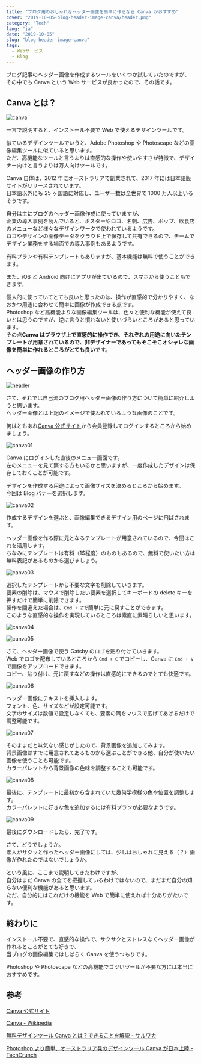 ```yaml
---
title: "ブログ用のおしゃれなヘッダー画像を簡単に作るなら Canva がおすすめ"
cover: "2019-10-05-blog-header-image-canva/header.png"
category: "Tech"
lang: "ja"
date: "2019-10-05"
slug: "blog-header-image-canva"
tags:
  - Webサービス
  - Blog
---
```


ブログ記事のヘッダー画像を作成するツールをいくつか試していたのですが、  
その中でも Canva という Web サービスが良かったので、その話です。

## Canva とは？

![canva](./canva.png)

一言で説明すると、インストール不要で Web で使えるデザインツールです。

似ているデザインツールでいうと、Adobe Photoshop や Photoscape などの画像編集ツールに似ていると思います。  
ただ、高機能なツールと言うよりは直感的な操作や使いやすさが特徴で、デザイナー向けと言うよりは万人向けツールです。

Canva 自体は、2012 年にオーストラリアで創業されて、2017 年には日本語版サイトがリリースされています。  
日本語以外にも 25 ヶ国語に対応し、ユーザー数は全世界で 1000 万人以上いるそうです。

自分は主にブログのヘッダー画像作成に使っていますが、  
企業の導入事例を読んでいると、ポスターやロゴ、名刺、広告、ポップ、飲食店のメニューなど様々なデザインワークで使われているようです。  
ロゴやデザインの画像データをクラウド上で保存して共有できるので、チームでデザイン業務をする場面での導入事例もあるようです。

有料プランや有料テンプレートもありますが、基本機能は無料で使うことができます。

また、iOS と Android 向けにアプリが出ているので、スマホから使うこともできます。

個人的に使っていてとても良いと思ったのは、操作が直感的で分かりやすく、なおかつ用途に合わせて簡単に画像が作成できる点です。  
Photoshop など高機能よりな画像編集ツールは、色々と便利な機能が使えて良いとは思うのですが、逆に言うと慣れないと使いづらいところがあると思っています。  
その点**Canva はブラウザ上で直感的に操作でき、それぞれの用途に向いたテンプレートが用意されているので、非デザイナーであってもそこそこオシャレな画像を簡単に作れるところがとても良い**です。

## ヘッダー画像の作り方

![header](./image-header.png)

さて、それでは自己流のブログ用ヘッダー画像の作り方について簡単に紹介しようと思います。  
ヘッダー画像とは上記のイメージで使われているような画像のことです。

何はともあれ[Canva 公式サイト](https://www.canva.com)から会員登録してログインするところから始めましょう。

![canva01](./canva-01.png)

Canva にログインした直後のメニュー画面です。  
左のメニューを見て察する方もいるかと思いますが、一度作成したデザインは保存しておくことが可能です。

デザインを作成する用途によって画像サイズを決めるところから始めます。  
今回は Blog バナーを選択します。

![canva02](./canva-02.png)

作成するデザインを選ぶと、画像編集できるデザイン用のページに飛ばされます。

ヘッダー画像を作る際に元となるテンプレートが用意されているので、今回はこれを活用します。  
ちなみにテンプレートは有料（1\$程度）のものもあるので、無料で使いたい方は無料表記があるものから選びましょう。

![canva03](./canva-03.png)

選択したテンプレートから不要な文字を削除していきます。  
要素の削除は、マウスで削除したい要素を選択してキーボードの delete キーを押すだけで簡単に削除できます。  
操作を間違えた場合は、`Cmd + Z`で簡単に元に戻すことができます。  
このような直感的な操作を実現しているところは素直に素晴らしいと思います。

![canva04](./canva-04.png)

![canva05](./canva-05.png)

さて、ヘッダー画像で使う Gatsby のロゴを貼り付けていきます。  
Web でロゴを配布しているところから `Cmd + C` でコピーし、Canva に `Cmd + V` で画像をアップロードできます。  
コピー、貼り付け、元に戻すなどの操作は直感的にできるのでとても快適です。

![canva06](./canva-06.png)

ヘッダー画像にテキストを挿入します。  
フォント、色、サイズなどが設定可能です。  
文字のサイズは数値で設定しなくても、要素の隅をマウスで広げてあげるだけで調整可能です。

![canva07](./canva-07.png)

そのままだと味気ない感じがしたので、背景画像を追加してみます。  
背景画像はすでに用意されてあるものから選ぶことができる他、自分が使いたい画像を使うことも可能です。  
カラーパレットから背景画像の色味を調整することも可能です。

![canva08](./canva-08.png)

最後に、テンプレートに最初から含まれていた幾何学模様の色や位置を調整します。  
カラーパレットに好きな色を追加するには有料プランが必要なようです。

![canva09](./canva-09.png)

最後にダウンロードしたら、完了です。

さて、どうでしょうか。  
素人がサクッと作ったヘッダー画像にしては、少しはおしゃれに見える（？）画像が作れたのではないでしょうか。

という風に、ここまで説明してきたわけですが、  
自分はまだ Canva の全てを把握しているわけではないので、まだまだ自分の知らない便利な機能があると思います。  
ただ、自分的にはこれだけの機能を Web で簡単に使えれば十分ありがたいです。

## 終わりに

インストール不要で、直感的な操作で、サクサクとストレスなくヘッダー画像が作れるところがとても好きで、  
当ブログの画像編集ではしばらく Canva を使うつもりです。

Photoshop や Photoscape などの高機能でゴツいツールが不要な方には本当におすすめです。

## 参考

[Canva 公式サイト](https://www.canva.com)

[Canva - Wikipedia](https://en.wikipedia.org/wiki/Canva)

[無料デザインツール Canva とは？できることを解説 - サルワカ](https://saruwakakun.com/design/canva/whats)

[Photoshop より簡単、オーストラリア発のデザインツール Canva が日本上陸 - TechCrunch](https://jp.techcrunch.com/2017/05/24/canva-japan-launch/)
